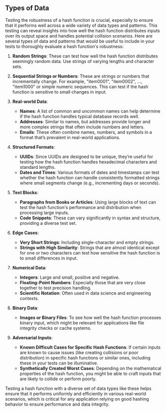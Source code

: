 ## Types of Data

Testing the robustness of a hash function is crucial, especially to ensure that it performs well across a wide variety of data types and patterns. This testing can reveal insights into how well the hash function distributes inputs over its output space and handles potential collision scenarios. Here are several types of data and patterns that would be useful to include in your tests to thoroughly evaluate a hash function's robustness:

1. **Random Strings**: These can test how well the hash function distributes seemingly random data. Use strings of varying lengths and character sets.

2. **Sequential Strings or Numbers**: These are strings or numbers that incrementally change. For example, "item0001", "item0002", ..., "item1000" or simple numeric sequences. This can test if the hash function is sensitive to small changes in input.

3. **Real-world Data**:
   - **Names**: A list of common and uncommon names can help determine if the hash function handles typical database records well.
   - **Addresses**: Similar to names, but addresses provide longer and more complex strings that often include numbers and letters.
   - **Emails**: These often combine names, numbers, and symbols in a format that’s prevalent in real-world applications.

4. **Structured Formats**:
   - **UUIDs**: Since UUIDs are designed to be unique, they’re useful for testing how the hash function handles hexadecimal characters and standard lengths.
   - **Dates and Times**: Various formats of dates and timestamps can test whether the hash function can handle consistently formatted strings where small segments change (e.g., incrementing days or seconds).

5. **Text Blocks**:
   - **Paragraphs from Books or Articles**: Using large blocks of text can test the hash function's performance and distribution when processing large inputs.
   - **Code Snippets**: These can vary significantly in syntax and structure, providing a diverse test set.

6. **Edge Cases**:
   - **Very Short Strings**: Including single-character and empty strings.
   - **Strings with High Similarity**: Strings that are almost identical except for one or two characters can test how sensitive the hash function is to small differences in input.

7. **Numerical Data**:
   - **Integers**: Large and small, positive and negative.
   - **Floating-Point Numbers**: Especially those that are very close together to test precision handling.
   - **Scientific Notation**: Often used in data science and engineering contexts.

8. **Binary Data**:
   - **Images or Binary Files**: To see how well the hash function processes binary input, which might be relevant for applications like file integrity checks or cache systems.

9. **Adversarial Inputs**:
   - **Known Difficult Cases for Specific Hash Functions**: If certain inputs are known to cause issues (like creating collisions or poor distribution) in specific hash functions or similar ones, including these in your tests can be illuminative.
   - **Synthetically Created Worst Cases**: Depending on the mathematical properties of the hash function, you might be able to craft inputs that are likely to collide or perform poorly.

Testing a hash function with a diverse set of data types like these helps ensure that it performs uniformly and efficiently in various real-world scenarios, which is critical for any application relying on good hashing behavior to ensure performance and data integrity.